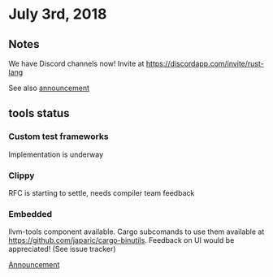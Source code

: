 # July 3rd, 2018

## Notes

We have Discord channels now! Invite at https://discordapp.com/invite/rust-lang

See also [announcement](https://internals.rust-lang.org/t/exploring-new-communication-channels/7859)

## tools status

### Custom test frameworks

Implementation is underway

### Clippy

RFC is starting to settle, needs compiler team feedback

### Embedded

llvm-tools component available. Cargo subcomands to use them available at
https://github.com/japaric/cargo-binutils. Feedback on UI would be appreciated!
(See issue tracker)

[Announcement](https://internals.rust-lang.org/t/llvm-tools-a-new-rustup-component-for-binary-inspection-objdump-nm-size-and-profiling-profdata/7830)
